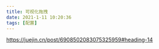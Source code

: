 ```yaml
---
title: 可视化拖拽
date: 2021-1-11 10:20:36
tags: [配置]
---
```


https://juejin.cn/post/6908502083075325959#heading-14